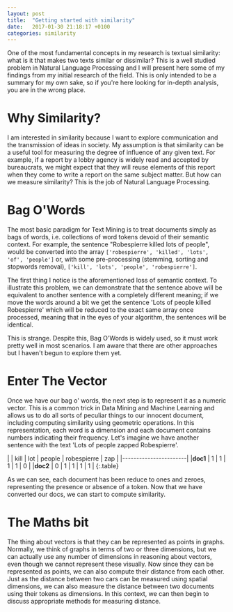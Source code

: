 ```yaml
---
layout: post
title:  "Getting started with similarity"
date:   2017-01-30 21:18:17 +0100
categories: similarity
---
```

One of the most fundamental concepts in my research is textual similarity: what is it that makes two texts similar or dissimilar? This is a well studied problem in Natural Language Processing and I will present here some of my findings from my initial research of the field. This is only intended to be a summary for my own sake, so if you're here looking for in-depth analysis, you are in the wrong place.

# Why Similarity?

I am interested in similarity because I want to explore communication and the transmission of ideas in society. My assumption is that similarity can be a useful tool for measuring the degree of influence of any given text. For example, if a report by a lobby agency is widely read and accepted by bureaucrats, we might expect that they will reuse elements of this report when they come to write a report on the same subject matter. But how can we measure similarity? This is the job of Natural Language Processing.

# Bag O'Words

The most basic paradigm for Text Mining is to treat documents simply as bags of words, i.e. collections of word tokens devoid of their semantic context. For example, the sentence "Robespierre killed lots of people", would be converted into the array `['robespierre', 'killed', 'lots', 'of', 'people']` or, with some pre-processing (stemming, sorting and stopwords removal), `['kill', 'lots', 'people', 'robespierre']`.

The first thing I notice is the aforementioned loss of semantic context. To illustrate this problem, we can demonstrate that the sentence above will be equivalent to another sentence with a completely different meaning; if we move the words around a bit we get the sentence 'Lots of people killed Robespierre' which will be reduced to the exact same array once processed, meaning that in the eyes of your algorithm, the sentences will be identical.

This is strange. Despite this, Bag O'Words is widely used, so it must work pretty well in most scenarios. I am aware that there are other approaches but I haven't begun to explore them yet.

# Enter The Vector

Once we have our bag o' words, the next step is to represent it as a numeric vector. This is a common trick in Data Mining and Machine Learning and allows us to do all sorts of peculiar things to our innocent document, including computing similarity using geometric operations. In this representation, each word is a dimension and each document contains numbers indicating their frequency. Let's imagine we have another sentence with the text 'Lots of people zapped Robespierre'.


| | kill  | lot | people  | robespierre  | zap |
|-----------------------|
|**doc1**  | 1  | 1  | 1  | 1  | 0 |
|**doc2**  | 0  | 1  | 1  | 1  | 1 |
{:.table}

As we can see, each document has been reduce to ones and zeroes, representing the presence or absence of a token. Now that we have converted our docs, we can start to compute similarity.

# The Maths bit

The thing about vectors is that they can be represented as points in graphs. Normally, we think of graphs in terms of two or three dimensions, but we can actually use any number of dimensions in reasoning about vectors, even though we cannot represent these visually. Now since they can be represented as points, we can also compute their distance from each other. Just as the distance between two cars can be measured using spatial dimensions, we can also measure the distance between two documents using their tokens as dimensions. In this context, we can then begin to discuss appropriate methods for measuring distance.
